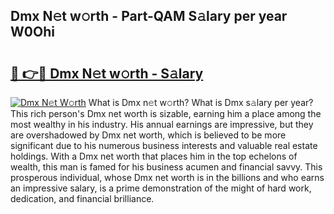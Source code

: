 ## Dmx N𝚎t w𝚘rth - Part-QAM S𝚊lary per year W0Ohi

# <h2><a href="http://gc1ib9q.nevu.top/?p=Dmx">🔗 👉🔴 Dmx N𝚎t w𝚘rth - S𝚊lary</a></h2>

[![Dmx N𝚎t W𝚘rth](https://i.imgur.com/Oavwk0R.jpeg)](http://gc1ib9q.nevu.top/?p=Dmx)
What is Dmx n𝚎t w𝚘rth? What is Dmx s𝚊lary per year?
This rich person's Dmx net worth is sizable, earning him a place among the most wealthy in his industry. His annual earnings are impressive, but they are overshadowed by Dmx net worth, which is believed to be more significant due to his numerous business interests and valuable real estate holdings. With a Dmx net worth that places him in the top echelons of wealth, this man is famed for his business acumen and financial savvy. This prosperous individual, whose Dmx net worth is in the billions and who earns an impressive salary, is a prime demonstration of the might of hard work, dedication, and financial brilliance.

